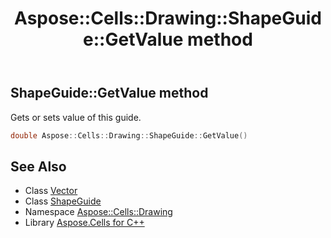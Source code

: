 ﻿---
title: Aspose::Cells::Drawing::ShapeGuide::GetValue method
linktitle: GetValue
second_title: Aspose.Cells for C++ API Reference
description: 'Aspose::Cells::Drawing::ShapeGuide::GetValue method. Gets or sets value of this guide in C++.'
type: docs
weight: 600
url: /cpp/aspose.cells.drawing/shapeguide/getvalue/
---
## ShapeGuide::GetValue method


Gets or sets value of this guide.

```cpp
double Aspose::Cells::Drawing::ShapeGuide::GetValue()
```

## See Also

* Class [Vector](../../../aspose.cells/vector/)
* Class [ShapeGuide](../)
* Namespace [Aspose::Cells::Drawing](../../)
* Library [Aspose.Cells for C++](../../../)
